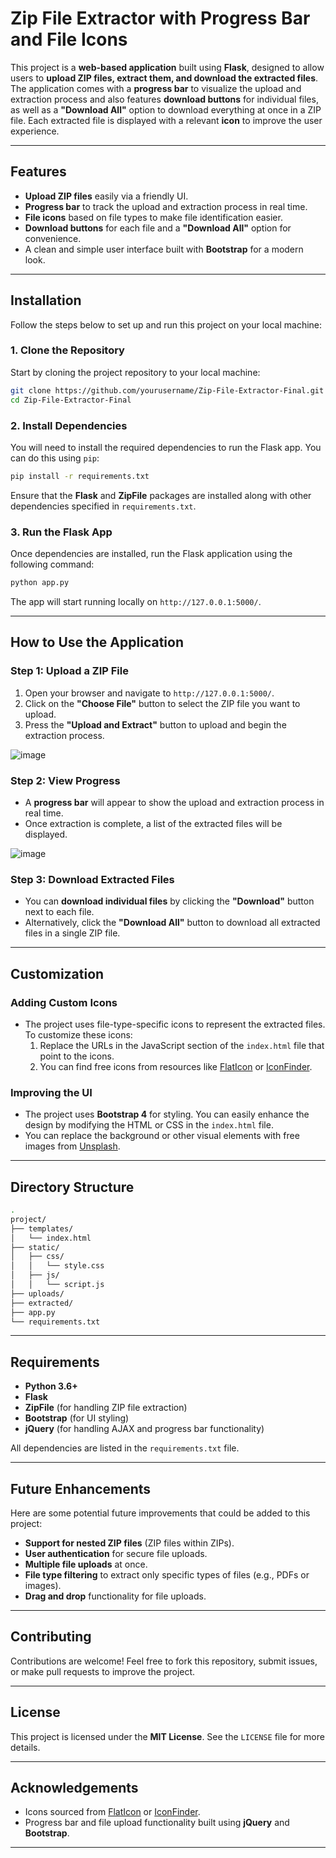 # **Zip File Extractor with Progress Bar and File Icons**

This project is a **web-based application** built using **Flask**, designed to allow users to **upload ZIP files, extract them, and download the extracted files**. The application comes with a **progress bar** to visualize the upload and extraction process and also features **download buttons** for individual files, as well as a **"Download All"** option to download everything at once in a ZIP file. Each extracted file is displayed with a relevant **icon** to improve the user experience.

---

## **Features**

- **Upload ZIP files** easily via a friendly UI.
- **Progress bar** to track the upload and extraction process in real time.
- **File icons** based on file types to make file identification easier.
- **Download buttons** for each file and a **"Download All"** option for convenience.
- A clean and simple user interface built with **Bootstrap** for a modern look.

---

## **Installation**

Follow the steps below to set up and run this project on your local machine:

### 1. **Clone the Repository**

Start by cloning the project repository to your local machine:

```bash
git clone https://github.com/yourusername/Zip-File-Extractor-Final.git
cd Zip-File-Extractor-Final
```

### 2. **Install Dependencies**

You will need to install the required dependencies to run the Flask app. You can do this using `pip`:

```bash
pip install -r requirements.txt
```

Ensure that the **Flask** and **ZipFile** packages are installed along with other dependencies specified in `requirements.txt`.

### 3. **Run the Flask App**

Once dependencies are installed, run the Flask application using the following command:

```bash
python app.py
```

The app will start running locally on `http://127.0.0.1:5000/`.

---

## **How to Use the Application**

### **Step 1: Upload a ZIP File**

1. Open your browser and navigate to `http://127.0.0.1:5000/`.
2. Click on the **"Choose File"** button to select the ZIP file you want to upload.
3. Press the **"Upload and Extract"** button to upload and begin the extraction process.

![image](https://github.com/user-attachments/assets/ae01639d-8846-47b9-bbf5-e424b76eee5d)


### **Step 2: View Progress**

- A **progress bar** will appear to show the upload and extraction process in real time.
- Once extraction is complete, a list of the extracted files will be displayed.

![image](https://github.com/user-attachments/assets/97721701-ad70-4494-ae74-b29635bceac9)


### **Step 3: Download Extracted Files**

- You can **download individual files** by clicking the **"Download"** button next to each file.
- Alternatively, click the **"Download All"** button to download all extracted files in a single ZIP file.

---

## **Customization**

### **Adding Custom Icons**

- The project uses file-type-specific icons to represent the extracted files. To customize these icons:
  1. Replace the URLs in the JavaScript section of the `index.html` file that point to the icons.
  2. You can find free icons from resources like [FlatIcon](https://www.flaticon.com) or [IconFinder](https://www.iconfinder.com).

### **Improving the UI**

- The project uses **Bootstrap 4** for styling. You can easily enhance the design by modifying the HTML or CSS in the `index.html` file.
- You can replace the background or other visual elements with free images from [Unsplash](https://unsplash.com).

---

## **Directory Structure**

```bash
.
project/
├── templates/
│   └── index.html
├── static/
│   ├── css/
│   │   └── style.css
│   ├── js/
│   │   └── script.js
├── uploads/
├── extracted/
├── app.py
└── requirements.txt

```

---

## **Requirements**

- **Python 3.6+**
- **Flask**
- **ZipFile** (for handling ZIP file extraction)
- **Bootstrap** (for UI styling)
- **jQuery** (for handling AJAX and progress bar functionality)

All dependencies are listed in the `requirements.txt` file.

---

## **Future Enhancements**

Here are some potential future improvements that could be added to this project:

- **Support for nested ZIP files** (ZIP files within ZIPs).
- **User authentication** for secure file uploads.
- **Multiple file uploads** at once.
- **File type filtering** to extract only specific types of files (e.g., PDFs or images).
- **Drag and drop** functionality for file uploads.

---

## **Contributing**

Contributions are welcome! Feel free to fork this repository, submit issues, or make pull requests to improve the project.

---

## **License**

This project is licensed under the **MIT License**. See the `LICENSE` file for more details.

---

## **Acknowledgements**

- Icons sourced from [FlatIcon](https://www.flaticon.com) or [IconFinder](https://www.iconfinder.com).
- Progress bar and file upload functionality built using **jQuery** and **Bootstrap**.

---
